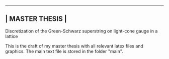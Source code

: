  -----------------------------
|        MASTER THESIS        |
 ----------------------------

Discretization of the Green-Schwarz superstring on 
light-cone gauge in a lattice


This is the draft of my master thesis with all relevant 
latex files and graphics. The main text file is stored in
the folder "main".
